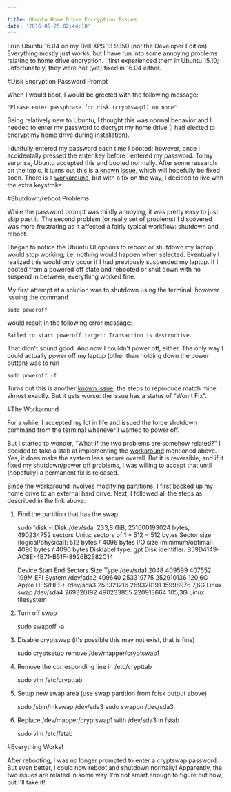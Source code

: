 ```yaml
---

title: Ubuntu Home Drive Encryption Issues
date: '2016-05-25 02:44:10'
---
```


I run Ubuntu 16.04 on my Dell XPS 13 9350 (not the Developer Edition). Everything mostly just works, but I have run into some annoying problems relating to home drive encryption. I first experienced them in Ubuntu 15.10; unfortunately, they were not (yet) fixed in 16.04 either.

#Disk Encryption Password Prompt

When I would boot, I would be greeted with the following message:

    "Please enter passphrase for disk (cryptswap1) on none"

Being relatively new to Ubuntu, I thought this was normal behavior and I needed to enter my password to decrypt my home drive (I had elected to encrypt my home drive during installation).

I dutifully entered my password each time I booted; however, once I accidentally pressed the enter key before I entered my password. To my surprise, Ubuntu accepted this and booted normally. After some research on the topic, it turns out this is a [known issue](https://bugs.launchpad.net/ubuntu/+source/ecryptfs-utils/+bug/1447282), which will hopefully be fixed soon. There is a [workaround](http://askubuntu.com/a/616717), but with a fix on the way, I decided to live with the extra keystroke.

#Shutdown/reboot Problems

While the password prompt was mildly annoying, it was pretty easy to just skip past it. The second problem (or really set of problems) I discovered was more frustrating as it affected a fairly typical workflow: shutdown and reboot.

I began to notice the Ubuntu UI options to reboot or shutdown my laptop would stop working; i.e. nothing would happen when selected. Eventually I realized this would only occur if I had previously suspended my laptop. If I booted from a powered off state and rebooted or shut down with no suspend in between, everything worked fine.

My first attempt at a solution was to shutdown using the terminal; however issuing the command 

    sudo poweroff

would result in the following error message:

    Failed to start poweroff.target: Transaction is destructive.

That didn't sound good. And now I couldn't power off, either. The only way I could actually power off my laptop (other than holding down the power button) was to run 

    sudo poweroff -f

Turns out this is another [known issue](https://bugs.launchpad.net/ubuntu/+source/systemd/+bug/1441253); the steps to reproduce match mine almost exactly. But it gets worse: the issue has a status of "Won't Fix".

#The Workaround

For a while, I accepted my lot in life and issued the force shutdown command from the terminal whenever I wanted to power off.

But I started to wonder, "What if the two problems are somehow related?" I decided to take a stab at implementing the [workaround](http://askubuntu.com/a/616717) mentioned above. Yes, it does make the system less secure overall. But it is reversible, and if it fixed my shutdown/power off problems, I was willing to accept that until (hopefully) a permanent fix is released.

Since the workaround involves modifying partitions, I first backed up my home drive to an external hard drive. Next, I followed all the steps as described in the link above:

1) Find the partition that has the swap

    sudo fdisk -l
    Disk /dev/sda: 233,8 GiB, 251000193024 bytes, 490234752 sectors
    Units: sectors of 1 * 512 = 512 bytes
    Sector size (logical/physical): 512 bytes / 4096 bytes
    I/O size (minimum/optimal): 4096 bytes / 4096 bytes
    Disklabel type: gpt
    Disk identifier: B59D4149-AC8E-4B71-B51F-8926B2E82C14

    Device         Start       End   Sectors   Size Type
    /dev/sda1       2048    409599    407552   199M EFI System
    /dev/sda2     409640 253319775 252910136 120,6G Apple HFS/HFS+
    /dev/sda3  253321216 269320191  15998976   7,6G Linux swap
    /dev/sda4  269320192 490233855 220913664 105,3G Linux filesystem


2) Turn off swap

    sudo swapoff -a

3) Disable cryptswap (it's possible this may not exist, that is fine)

    sudo cryptsetup remove /dev/mapper/cryptswap1

4) Remove the corresponding line in /etc/crypttab

    sudo vim /etc/crypttab

5) Setup new swap area (use swap partition from fdisk output above)

    sudo /sbin/mkswap /dev/sda3
    sudo swapon /dev/sda3
 
6) Replace /dev/mapper/cryptswap1 with /dev/sda3 in fstab

    sudo vim /etc/fstab

#Everything Works!

After rebooting, I was no longer prompted to enter a cryptswap password. But even better, I could now reboot and shutdown normally! Apparently, the two issues are related in some way. I'm not smart enough to figure out how, but I'll take it!








